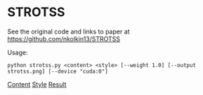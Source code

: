 # STROTSS

See the original code and links to paper at https://github.com/nkolkin13/STROTSS

Usage:
```
python strotss.py <content> <style> [--weight 1.0] [--output strotss.png] [--device "cuda:0"]
```

[Content](boy.jpg?raw=true)
[Style](source_painting.png?raw=true)
[Result](strotss.png?raw=true)